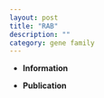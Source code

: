 ```yaml
---
layout: post
title: "RAB"
description: ""
category: gene family
---
```


* **Information**  

* **Publication**  


